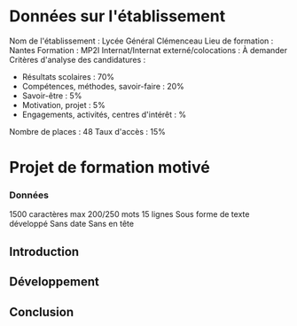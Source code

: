 # Données sur l'établissement
Nom de l'établissement : Lycée Général Clémenceau
Lieu de formation : Nantes
Formation : MP2I
Internat/Internat externé/colocations : À demander
Critères d'analyse des candidatures :
- Résultats scolaires : 70%
- Compétences, méthodes, savoir-faire : 20%
- Savoir-être : 5%
- Motivation, projet : 5%
- Engagements, activités, centres d'intérêt : %

Nombre de places : 48
Taux d'accès : 15%

# Projet de formation motivé
### Données
1500 caractères max
200/250 mots
15 lignes
Sous forme de texte développé
Sans date
Sans en tête
## Introduction

## Développement

## Conclusion